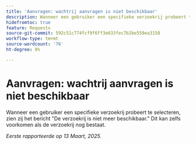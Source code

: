 ```yaml
---
title: 'Aanvragen: wachtrij aanvragen is niet beschikbaar'
description: Wanneer een gebruiker een specifieke verzoekrij probeert te selecteren, zien zij het bericht De verzoekrij is niet meer beschikbaar. Dit kan zelfs voorkomen als de verzoekrij nog bestaat.
hidefromtoc: true
feature: Requests
source-git-commit: 592c51c774fcf9f6ff3e633fec7b2be559ea3158
workflow-type: tm+mt
source-wordcount: '76'
ht-degree: 0%

---
```



# Aanvragen: wachtrij aanvragen is niet beschikbaar

Wanneer een gebruiker een specifieke verzoekrij probeert te selecteren, zien zij het bericht &quot;De verzoekrij is niet meer beschikbaar.&quot; Dit kan zelfs voorkomen als de verzoekrij nog bestaat.

_Eerste rapporteerde op 13 Maart, 2025._
